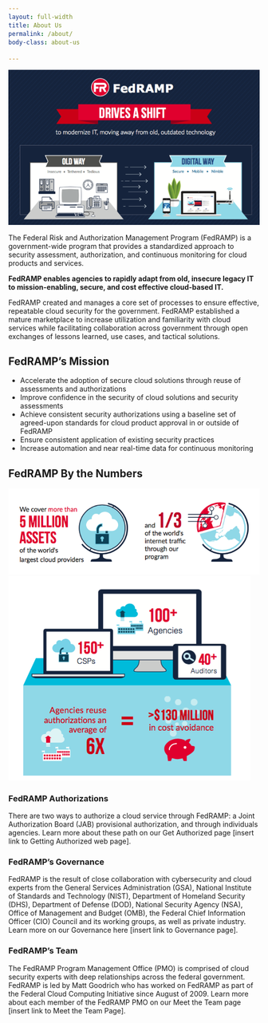 ```yaml
---
layout: full-width
title: About Us
permalink: /about/
body-class: about-us

---
```

<section id="about">
<div class="image-container">
<img src="../assets/img/fedramp-about.png">
</div>
<div class="text-container">
<p>The Federal Risk and Authorization Management Program (FedRAMP) is a government-wide program that provides a standardized approach to security assessment, authorization, and continuous monitoring for cloud products and services. </p>
<p><strong>FedRAMP enables agencies to rapidly adapt from old, insecure legacy IT to mission-enabling, secure, and cost effective cloud-based IT. </strong></p>
<p>FedRAMP created and manages a core set of processes to ensure effective, repeatable cloud security for the government. FedRAMP established a mature marketplace to increase utilization and familiarity with cloud services while facilitating collaboration across government through open exchanges of lessons learned, use cases, and tactical solutions. </p>
</div>
</section>
<section id="fedramp-mission">
<div class="inner">
<h2>FedRAMP’s Mission </h2>
<ul> 
<li>Accelerate the adoption of secure cloud solutions through reuse of assessments and authorizations</li>
<li>Improve confidence in the security of cloud solutions and security assessments</li>
<li>Achieve consistent security authorizations using a baseline set of agreed-upon standards for cloud product approval in or outside of FedRAMP</li>
<li>Ensure consistent application of existing security practices</li>
<li>Increase automation and near real-time data for continuous monitoring</li>
</ul>
</div>
</section>
<section id="fedramp-numbers">
<h2>FedRAMP By the Numbers</h2> 
<div class="image-container">
<img src="/assets/img/by-the-numbers-1.png">
<img src="/assets/img/by-the-numbers-2.png">
</div>
<div class="text-container">
<h3>FedRAMP Authorizations </h3>
<p>There are two ways to authorize a cloud service through FedRAMP: a Joint Authorization Board (JAB) provisional authorization, and through individuals agencies. Learn more about these path on our Get Authorized page [insert link to Getting Authorized web page]. </p>
<h3>FedRAMP’s Governance</h3>
<p>FedRAMP is the result of close collaboration with cybersecurity and cloud experts from the General Services Administration (GSA), National Institute of Standards and Technology (NIST), Department of Homeland Security (DHS), Department of Defense (DOD), National Security Agency (NSA), Office of Management and Budget (OMB), the Federal Chief Information Officer (CIO) Council and its working groups, as well as private industry. Learn more on our Governance here [insert link to Governance page]. </p>
<h3>FedRAMP’s Team </h3>
<p>The FedRAMP Program Management Office (PMO) is comprised of cloud security experts with deep relationships across the federal government. FedRAMP is led by Matt Goodrich who has worked on FedRAMP as part of the Federal Cloud Computing Initiative since August of 2009. Learn more about each member of the FedRAMP PMO on our Meet the Team page [insert link to Meet the Team Page]. </p>
</div>
</section>